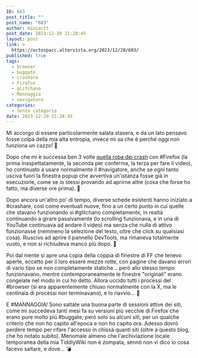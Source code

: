 ```yaml
---
ID: 683
post_title: ""
post_name: "683"
author: minioctt
post_date: 2023-12-20 21:28:45
layout: post
link: >
  https://octospacc.altervista.org/2023/12/20/683/
published: true
tags:
  - browser
  - buggate
  - crashare
  - Firefox
  - glitchano
  - Mannaggia
  - navigatore
categories:
  - Senza categoria
date: 2023-12-20 21:28:45
---
```

<!-- wp:paragraph -->
<p>Mi accorgo di essere particolarmente salata stasera, e da un lato pensavo fosse colpa della mia alta entropia, invece mi sa che è perché oggi non funziona un cazzo! 🤬️</p>
<!-- /wp:paragraph -->

<!-- wp:paragraph -->
<p>Dopo che mi è successa ben 3 volte <a href="https://octospacc.altervista.org/2023/12/20/675/">quella roba dei crash</a> con #Firefox (la prima inaspettatamente, la seconda per conferma, la terza per fare il video), ho continuato a usare normalmente il #navigatore, anche se ogni tanto usciva fuori la finestra popup che avvertiva un'istanza fosse già in esecuzione, come se io stessi provando ad aprirne altre (cosa che forse ho fatto, ma diverse ore prima). 🤔️</p>
<!-- /wp:paragraph -->

<!-- wp:paragraph -->
<p>Dopo ancora un'altro po' di tempo, diverse schede esistenti hanno iniziato a #crashare, così come eventuali nuove, fino a un certo punto in cui quelle che stavano funzionando si #glitchano completamente, in realtà continuando a girare passivamente (lo scrolling funzionava, e in una di YouTube continuava ad andare il video) ma senza che nulla di attivo funzionasse (nemmeno la selezione del testo, oltre che click su qualsiasi cosa). Riuscivo ad aprire il pannello DevTools, ma rimaneva totalmente vuoto, e non si richiudeva manco più dopo. 🧐️</p>
<!-- /wp:paragraph -->

<!-- wp:paragraph -->
<p>Poi dal niente si apre una copia della coppia di finestre di FF che tenevo aperte, eccetto per il loro essere mezze rotte, con pagine che davano errori di vario tipo se non completamente statiche... però allo stesso tempo funzionavano, mentre contemporaneamente le finestre "originali" erano congelate nel modo in cui ho detto. Allora uccido tutti i processi del #browser (si era apparentemente chiuso normalmente con la X, ma le centinaia di processi non terminavano), e lo riavvio... 🥶️</p>
<!-- /wp:paragraph -->

<!-- wp:paragraph -->
<p>E #MANNAGGIA! Sono saltate una buona parte di sessioni attive dei siti, come mi succedeva tanti mesi fa su versioni più vecchie di Firefox che erano pure molto più #buggate; però solo su alcuni siti, per un qualche criterio che non ho capito all'epoca e non ho capito ora. Adesso dovrò perdere tempo per rifare l'accesso in chissà quanti siti (oltre a questo blog, che ho notato subito). Menomale almeno che l'archiviazione locale temporanea della mia TiddlyWiki non è zompata, sennò non vi dico io cosa facevo saltare, e dove... 💣️</p>
<!-- /wp:paragraph -->